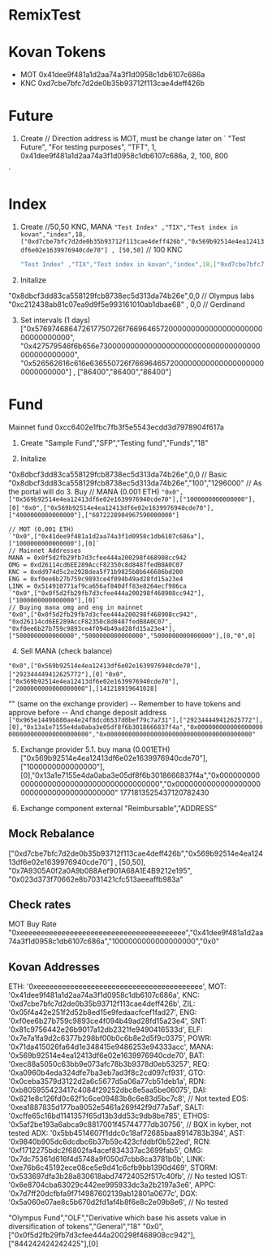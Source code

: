 # RemixTest

# Kovan Tokens

- MOT 0x41dee9f481a1d2aa74a3f1d0958c1db6107c686a
- KNC 0xd7cbe7bfc7d2de0b35b93712f113cae4deff426b

# Future

1. Create
// Direction address is MOT, must be change later on
`
  "Test Future", "For testing purposes", "TFT", 1, 0x41dee9f481a1d2aa74a3f1d0958c1db6107c686a,  2, 100, 800

`
# Index

1.  Create
    //50,50 KNC, MANA
    `"Test Index" ,"TIX","Test index in kovan","index",18,["0xd7cbe7bfc7d2de0b35b93712f113cae4deff426b","0x569b92514e4ea12413df6e02e1639976940cde70"] , [50,50]`
    // 100 KNC
    ```s
    "Test Index" ,"TIX","Test index in kovan","index",18,["0xd7cbe7bfc7d2de0b35b93712f113cae4deff426b"] , [100]
    ```
2.  Initalize

"0x8dbcf3dd83ca558129fcb8738ec5d313da74b26e",0,0 // Olympus labs
"0xc212438ab81c07ea9d9f5e993161010ab1dbae68" , 0,0 // Gerdinand


3. Set intervals (1 days)
["0x576974686472617750726f766964657200000000000000000000000000000000", "0x427579546f6b656e730000000000000000000000000000000000000000000000", "0x526562616c616e636550726f7669646572000000000000000000000000000000"]
, ["86400","86400","86400"]
# Fund

Mainnet fund 0xcc6402e1fbc7fb3f5e5543ecdd3d7978904f617a
1.  Create
    "Sample Fund","SFP","Testing fund","Funds","18"

2.  Initalize

"0x8dbcf3dd83ca558129fcb8738ec5d313da74b26e",0,0 // Basic
"0x8dbcf3dd83ca558129fcb8738ec5d313da74b26e","100","1296000" // As the portal will do
3.  Buy
    // MANA (0.001 ETH)
    `"0x0",["0x569b92514e4ea12413df6e02e1639976940cde70"],["1000000000000000"],[0]`
    `"0x0",["0x569b92514e4ea12413df6e02e1639976940cde70"],["4000000000000000"],["6872228904967590000000"]`

    // MOT (0.001 ETH)
    `"0x0",["0x41dee9f481a1d2aa74a3f1d0958c1db6107c686a"],["1000000000000000"],[0]`
    // Mainnet Addresses
    MANA = 0x0f5d2fb29fb7d3cfee444a200298f468908cc942
    OMG = 0xd26114cd6EE289AccF82350c8d8487fedB8A0C07
    KNC = 0xdd974d5c2e2928dea5f71b9825b8b646686bd200
    ENG = 0xf0ee6b27b759c9893ce4f094b49ad28fd15a23e4
    LINK = 0x514910771af9ca656af840dff83e8264ecf986ca
    `"0x0",["0x0f5d2fb29fb7d3cfee444a200298f468908cc942"],["1000000000000000"],[0]`
    // Buying mana omg and eng in mainnet
    "0x0",["0x0f5d2fb29fb7d3cfee444a200298f468908cc942", "0xd26114cd6EE289AccF82350c8d8487fedB8A0C07", "0xf0ee6b27b759c9893ce4f094b49ad28fd15a23e4"],["5000000000000000","5000000000000000","5000000000000000"],[0,"0",0]

4.  Sell MANA (check balance)

`"0x0",["0x569b92514e4ea12413df6e02e1639976940cde70"],["292344449412625772"],[0]`
`"0x0",["0x569b92514e4ea12413df6e02e1639976940cde70"],["2000000000000000000"],[141218919641028]`

""
(same on the exchange provider) -- Remember to have tokens and approve before -- And change deposit address
`["0x965e1449b880ae4e24f8dcd6537d0bef79c7a731"],["292344449412625772"],[0],"0x13a1e7155e4da0aba3e05df8f6b3018666837f4a","0x0000000000000000000000000000000000000000","0x0000000000000000000000000000000000000000"`

5.  Exchange provider
    5.1. buy mana (0.001ETH)
    ["0x569b92514e4ea12413df6e02e1639976940cde70"],["1000000000000000"],[0],"0x13a1e7155e4da0aba3e05df8f6b3018666837f4a","0x0000000000000000000000000000000000000000","0x0000000000000000000000000000000000000000"
    1771813525437120782430

6.  Exchange component external
    "Reimbursable","ADDRESS"
## Mock Rebalance
["0xd7cbe7bfc7d2de0b35b93712f113cae4deff426b","0x569b92514e4ea12413df6e02e1639976940cde70"] , [50,50], "0x7A9305A0f2a0A9b088Aef901A68A1E4B9212e195", "0x023d373f70662e8b7031421cfc513aeeaffb983a"

## Check rates
MOT Buy Rate
"0xeeeeeeeeeeeeeeeeeeeeeeeeeeeeeeeeeeeeeeee","0x41dee9f481a1d2aa74a3f1d0958c1db6107c686a","1000000000000000000","0x0"



## Kovan Addresses

ETH: '0xeeeeeeeeeeeeeeeeeeeeeeeeeeeeeeeeeeeeeeee',
MOT: '0x41dee9f481a1d2aa74a3f1d0958c1db6107c686a',
KNC: '0xd7cbe7bfc7d2de0b35b93712f113cae4deff426b',
ZIL: '0x05f4a42e251f2d52b8ed15e9fedaacfcef1fad27',
ENG: '0xf0ee6b27b759c9893ce4f094b49ad28fd15a23e4',
SNT: '0x81c9756442e26b9017a12db2321fe9490416533d',
ELF: '0x7e7a1fa9d2c6377b298bf00b0c6b8e2d5f9c0375',
POWR: '0x71da415026fa64d1e348415e9486253e94333acc',
MANA: '0x569b92514e4ea12413df6e02e1639976940cde70',
BAT: '0xec88a5050c63bb9e073afc78b3b9378d0eb53257',
REQ: '0xa0960b4eda324dfe7ba3eb7ad3f8c2cd097cf931',
GTO: '0x0ceba3579d3122d2a6c5677d5a06a77cb51deb1a',
RDN: '0xb805955423417c4084f29252dbc8e5aa5be06075',
DAI: '0x621e8c126fd0c62f1c6ce09483b8c6e83d5bc7c8', // Not texted
EOS: '0xea1887835d177ba8052e5461a269f42f9d77a5af',
SALT: '0xcffe65c16bd1141357f65d13b3dd53c9db8be785',
ETHOS: '0x5af2be193a6abca9c8817001f45744777db30756', // BQX in kyber, not tested
ADX: '0x5bb4514607f1ddc0c18af72685baa8914783b394',
AST: '0x9840b905dc6dcdbc6b37b59c423cfddbf0b522ed',
RCN: '0xf1712275bdc2f6802fa4acef834337ac3699fab5',
OMG: '0x7dc75361d616f4d5748a9f050d7cbb8ca3781b0b',
LINK: '0xe76b6c45192ece08ce5e9d41c6cfb9bb1390d469',
STORM: '0x533697dfa3b28a830618abd74724052f517c40fb', // No tested
IOST: '0x6e8704cba63029c442ee995933dc3a2b2197a3e6',
APPC: '0x7d7ff20dcfbfa9f714987602139ab12801a0677c',
DGX: '0x5a060e07ae8c5b670d2fd1af4b8f6e8c2e09b8e6', // No tested

"Olympus Fund","OLF","Derivative which base his assets value in diversification of tokens","General","18"
"0x0",["0x0f5d2fb29fb7d3cfee444a200298f468908cc942"],["844242424242425"],[0]
